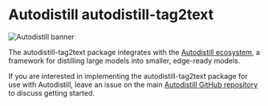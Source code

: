 
# Autodistill autodistill-tag2text

![Autodistill banner](https://raw.githubusercontent.com/autodistill/autodistill/main/docs/assets/banner.png)

The autodistill-tag2text package integrates with the [Autodistill ecosystem](https://autodistill.com), a framework for distilling large models into smaller, edge-ready models.

If you are interested in implementing the autodistill-tag2text package for use with Autodistill, leave an issue on the main [Autodistill GitHub repository](https://github.com/autodistill/autodistill) to discuss getting started.
    